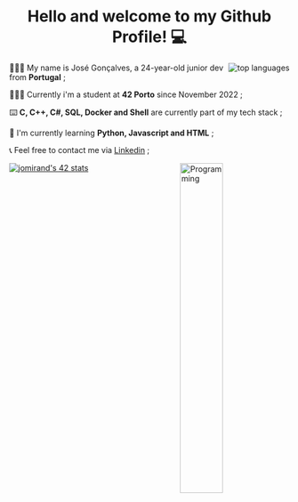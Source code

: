 <h1 align="center">Hello and welcome to my Github Profile! 💻</h1>
<p><img align="right" src="https://github-readme-stats.vercel.app/api/top-langs?username=ZPedro99&theme=tokyonight&show_icons=true&locale=en&layout=compact" alt="top languages" /></p>
<p>🧔🏻‍♀️  My name is José Gonçalves, a 24-year-old junior dev from <b>Portugal</b> ;</p>
<p>🧑🏻‍💻  Currently i'm a student at <b>42 Porto</b> since November 2022 ;</p>
<p>⌨️  <b>C, C++, C#, SQL, Docker and Shell</b> are currently part of my tech stack ;</p>
<p>🧐  I'm currently learning <b>Python, Javascript and HTML</b> ;</p>
<p>📞  Feel free to contact me via <a href="https://www.linkedin.com/in/jose-pedro-goncalves/">Linkedin</a> ;</p>

<img align="right" src="https://i.pinimg.com/originals/e4/26/70/e426702edf874b181aced1e2fa5c6cde.gif" alt="Programming" width="39%" style="vertical-align: middle;">

<a href="https://github.com/oakoudad/badge42"><img src="https://badge.mediaplus.ma/greenbinary/jomirand?1337Badge=off&UM6P=off" alt="jomirand's 42 stats" /></a>
